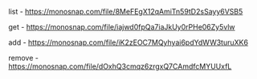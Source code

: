 list - https://monosnap.com/file/8MeFEgX12qAmiTn59tD2sSayy6VSB5

get - https://monosnap.com/file/iajwd0fpQa7iaJkUy0rPHe06Zy5vlw

add - https://monosnap.com/file/iK2zEOC7MQyhyai6pdYdWW3turuXK6

remove - https://monosnap.com/file/dOxhQ3cmqz6zrgxQ7CAmdfcMYUUxfL
